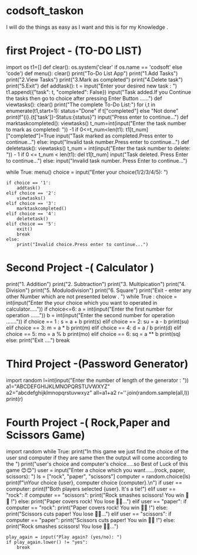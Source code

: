 # codsoft_taskon
I will do the things as easy as I want and this is for my Knowledge .
# first Project - (TO-DO LIST)
import os
t1=[]
def clear():
    os.system('clear' if os.name == 'codsoft' else 'code')
def menu():
    clear()
    print("To-Do List App")
    print("1.Add Tasks")
    print("2.View Tasks")
    print("3.Mark as completed")
    print("4.Delete task")
    print("5.Exit")
def addtask():
    t = input("Enter your desired new task : ")
    t1.append({"task": t, "completed": False})
    input("Task added.If you Continue the tasks then go to choice after pressing Enter Button ......")
def viewtasks():
    clear()
    print("The complete To-Do List:")
    for i,t in enumerate(t1,start=1):
        status="Done" if t["completed"] else "Not done"
        print(f"{i}.{t['task']}-Status:{status}")
    input("Press enter to continue...")
def marktaskcompleted():
    viewtasks()
    t_num=int(input("Enter the task number to mark as completed: ")) -1
    if 0<=t_num<len(t1):
        t1[t_num]["completed"]=True
        input("Task marked as completed.Press enter to continue...")
    else:
        input("Invalid task number.Press enter to continue...")
def deletetask():
    viewtasks()
    t_num = int(input("Enter the task number to delete: ")) - 1
    if 0 <= t_num < len(t1):
        del t1[t_num]
        input("Task deleted. Press Enter to continue...")
    else:
        input("Invalid task number. Press Enter to continue...")


while True:
    menu()
    choice = input("Enter your choice(1/2/3/4/5): ")

    if choice == '1':
        addtask()
    elif choice == '2':
        viewtasks()
    elif choice == '3':
        marktaskcompleted()
    elif choice == '4':
        deletetask()
    elif choice == '5':
        exit()
        break
    else:
        print("Invalid choice.Press enter to continue...")

# Second Project -( Calculator )
print("1. Addition")
print("2. Subtraction")
print("3. Multipication")
print("4. Division")
print("5. Modulodivision")
print("6. Square")
print("Exit - enter any other Number which are not presented below . ")
while True :
    choice = int(input("Enter the your choice which you want to operated in calculator....."))
    if choice<=6:
        a = int(input("Enter the first number for operation ......"))
        b = int(input("Enter the second number for operation ......."))
        if choice == 1 :
            s = a + b
            print(s)
        elif choice == 2:
            su = a - b
            print(su)
        elif choice == 3:
            m = a * b
            print(m)
        elif choice == 4:
            d = a / b
            print(d)
        elif choice == 5:
            mo = a % b
            print(mo)
        elif choice == 6:
            sq = a ** b
            print(sq)
    else:
        print("Exit ....")
        break
# Third Project -(Password Generator)
import random
l=int(input("Enter the number of length of the generator : "))
a1="ABCDEFGHIJKLMNOPQRSTUVWXYZ"
a2="abcdefghijklmnopqrstuvwxyz"
all=a1+a2
r=''.join(random.sample(all,l))
print(r)

# Fourth Project -( Rock,Paper and Scissors Game)
import random
while True:
    print("In this game we just find the choice of the user snd computer if they are same then the output will come according to the ")
    print("user's choice and computer's choice.....so Best of Luck of this game 😊😊")
    user = input("Enter a choice which you want......(rock, paper, scissors): ")
    ls = ["rock", "paper", "scissors"]
    computer = random.choice(ls)
    print(f"\nYour choice {user}, computer choice {computer}.\n")
    if user == computer:
        print(f"Both players selected {user}. It's a tie!")
    elif user == "rock":
        if computer == "scissors":
            print("Rock smashes scissors! You win 👑👑 !")
        else:
            print("Paper covers rock! You lose 🤗🤗...")
    elif user == "paper":
        if computer == "rock":
            print("Paper covers rock! You win 👑👑 !")
        else:
            print("Scissors cuts paper! You lose 🤗🤗...")
    elif user == "scissors":
        if computer == "paper":
            print("Scissors cuts paper! You win 👑👑 !")
        else:
            print("Rock smashes scissors! You lose 🤗🤗...")

    play_again = input("Play again? (yes/no): ")
    if play_again.lower() != "yes":
        break
